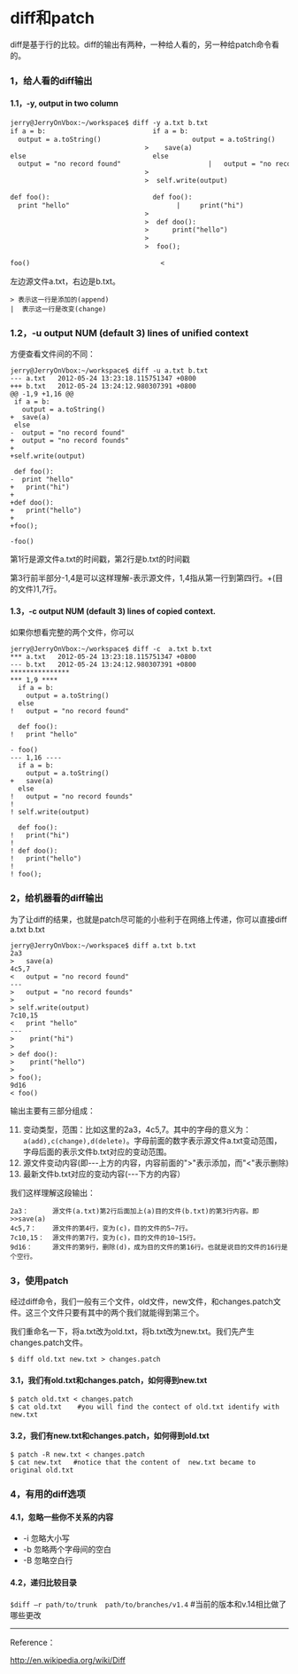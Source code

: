 diff和patch
========

diff是基于行的比较。diff的输出有两种，一种给人看的，另一种给patch命令看的。

### 1，给人看的diff输出

#### 1.1，-y, output in two column

```txt
jerry@JerryOnVbox:~/workspace$ diff -y a.txt b.txt
if a = b:                           if a = b:
  output = a.toString()                       output = a.toString()
                                  >    save(a)
else                                else
  output = "no record found"                      |   output = "no record founds"
                                  >
                                  >  self.write(output)
 
def foo():                          def foo():
  print "hello"                           |     print("hi")
                                  >
                                  >  def doo():
                                  >      print("hello")
                                  >
                                  >  foo();
 
foo()                                 <
```

左边源文件a.txt，右边是b.txt。

```text
> 表示这一行是添加的(append)
|  表示这一行是改变(change)
```

### 1.2，-u output NUM (default 3) lines of unified context

方便查看文件间的不同：

```text
jerry@JerryOnVbox:~/workspace$ diff -u a.txt b.txt
--- a.txt   2012-05-24 13:23:18.115751347 +0800
+++ b.txt   2012-05-24 13:24:12.980307391 +0800
@@ -1,9 +1,16 @@
 if a = b:
   output = a.toString()
+  save(a)
 else
-  output = "no record found"
+  output = "no record founds"
+
+self.write(output)
  
 def foo():
-  print "hello"
+   print("hi")
+
+def doo():
+   print("hello")
+
+foo();
  
-foo()
```

第1行是源文件a.txt的时间戳，第2行是b.txt的时间戳

第3行前半部分-1,4是可以这样理解-表示源文件，1,4指从第一行到第四行。+(目的文件)1,7行。

#### 1.3，-c  output NUM (default 3) lines of copied context.

如果你想看完整的两个文件，你可以

```text
jerry@JerryOnVbox:~/workspace$ diff -c  a.txt b.txt 
*** a.txt   2012-05-24 13:23:18.115751347 +0800
--- b.txt   2012-05-24 13:24:12.980307391 +0800
***************
*** 1,9 ****
  if a = b:
    output = a.toString()
  else
!   output = "no record found"
   
  def foo():
!   print "hello"
   
- foo()
--- 1,16 ----
  if a = b:
    output = a.toString()
+   save(a)
  else
!   output = "no record founds"
! 
! self.write(output)
   
  def foo():
!   print("hi")
! 
! def doo():
!   print("hello")
! 
! foo();
```

### 2，给机器看的diff输出

为了让diff的结果，也就是patch尽可能的小些利于在网络上传递，你可以直接diff a.txt b.txt

```text
jerry@JerryOnVbox:~/workspace$ diff a.txt b.txt 
2a3
>   save(a)
4c5,7
<   output = "no record found"
---
>   output = "no record founds"
> 
> self.write(output)
7c10,15
<   print "hello"
---
>    print("hi")
> 
> def doo():
>    print("hello")
> 
> foo();
9d16
< foo()
```

输出主要有三部分组成：

11. 变动类型，范围：比如这里的2a3，4c5,7。其中的字母的意义为：`a(add),c(change),d(delete)`。字母前面的数字表示源文件a.txt变动范围，字母后面的表示文件b.txt对应的变动范围。
2. 源文件变动内容(即---上方的内容，内容前面的">"表示添加，而"<"表示删除)
3. 最新文件b.txt对应的变动内容(---下方的内容）

我们这样理解这段输出：

```text
2a3：      源文件(a.txt)第2行后面加上(a)目的文件(b.txt)的第3行内容。即 >>save(a)
4c5,7：    源文件的第4行，变为(c)，目的文件的5~7行。
7c10,15：  源文件的第7行，变为(c)，目的文件的10~15行。
9d16：     源文件的第9行，删除(d)，成为目的文件的第16行。也就是说目的文件的16行是个空行。
```

### 3，使用patch

经过diff命令，我们一般有三个文件，old文件，new文件，和changes.patch文件。这三个文件只要有其中的两个我们就能得到第三个。

我们重命名一下，将a.txt改为old.txt，将b.txt改为new.txt。我们先产生changes.patch文件。

```text
$ diff old.txt new.txt > changes.patch
```

#### 3.1，我们有old.txt和changes.patch，如何得到new.txt

```text
$ patch old.txt < changes.patch 
$ cat old.txt    #you will find the contect of old.txt identify with new.txt
```

#### 3.2，我们有new.txt和changes.patch，如何得到old.txt

```text
$ patch -R new.txt < changes.patch 
$ cat new.txt   #notice that the content of  new.txt became to original old.txt
```

### 4，有用的diff选项

#### 4.1，忽略一些你不关系的内容

- -i  忽略大小写 
- -b 忽略两个字母间的空白 
- -B 忽略空白行 

#### 4.2，递归比较目录

`$diff –r path/to/trunk  path/to/branches/v1.4`  #当前的版本和v.14相比做了哪些更改
 
----
Reference：

http://en.wikipedia.org/wiki/Diff
